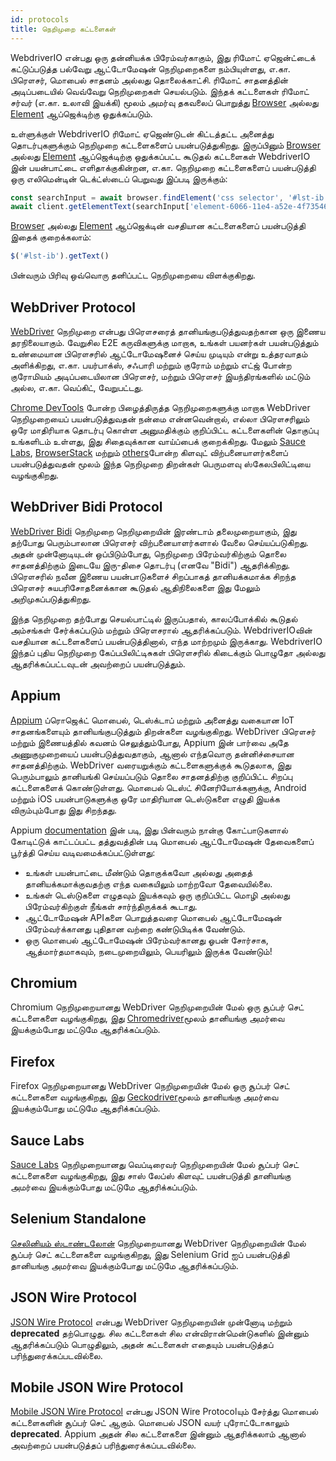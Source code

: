 ```yaml
---
id: protocols
title: நெறிமுறை கட்டளைகள்
---
```


WebdriverIO என்பது ஒரு தன்னியக்க பிரேம்வர்காகும், இது ரிமோட் ஏஜென்ட்டைக் கட்டுப்படுத்த பல்வேறு ஆட்டோமேஷன் நெறிமுறைகளை நம்பியுள்ளது, எ.கா. பிரௌசர், மொபைல் சாதனம் அல்லது தொலைக்காட்சி. ரிமோட் சாதனத்தின் அடிப்படையில் வெவ்வேறு நெறிமுறைகள் செயல்படும். இந்தக் கட்டளைகள் ரிமோட் சர்வர் (எ.கா. உலாவி இயக்கி) மூலம் அமர்வு தகவலைப் பொறுத்து [Browser](browser) அல்லது [Element](element) ஆப்ஜெக்டிற்கு ஒதுக்கப்படும்.

உள்ளுக்குள் WebdriverIO ரிமோட் ஏஜெண்டுடன் கிட்டத்தட்ட அனைத்து தொடர்புகளுக்கும் நெறிமுறை கட்டளைகளைப் பயன்படுத்துகிறது. இருப்பினும் [Browser](browser) அல்லது [Element](element) ஆப்ஜெக்டிற்கு ஒதுக்கப்பட்ட கூடுதல் கட்டளைகள் WebdriverIO இன் பயன்பாட்டை எளிதாக்குகின்றன, எ.கா. நெறிமுறை கட்டளைகளைப் பயன்படுத்தி ஒரு எலிமென்டின் டெக்ட்ஸ்டைப் பெறுவது இப்படி இருக்கும்:

```js
const searchInput = await browser.findElement('css selector', '#lst-ib')
await client.getElementText(searchInput['element-6066-11e4-a52e-4f735466cecf'])
```

[Browser](browser) அல்லது [Element](element) ஆப்ஜெக்டின் வசதியான கட்டளைகளைப் பயன்படுத்தி இதைக் குறைக்கலாம்:

```js
$('#lst-ib').getText()
```

பின்வரும் பிரிவு ஒவ்வொரு தனிப்பட்ட நெறிமுறையை விளக்குகிறது.

## WebDriver Protocol

[WebDriver](https://w3c.github.io/webdriver/#elements) நெறிமுறை என்பது பிரௌசரைத் தானியங்குபடுத்துவதற்கான ஒரு இணைய தரநிலையாகும். வேறுசில E2E கருவிகளுக்கு மாறாக, உங்கள் பயனர்கள் பயன்படுத்தும் உண்மையான பிரௌசரில் ஆட்டோமேஷனைச் செய்ய முடியும் என்று உத்தரவாதம் அளிக்கிறது, எ.கா. பயர்பாக்ஸ், சஃபாரி மற்றும் குரோம் மற்றும் எட்ஜ் போன்ற குரோமியம் அடிப்படையிலான பிரௌசர், மற்றும் பிரௌசர் இயந்திரங்களில் மட்டும் அல்ல, எ.கா. வெப்கிட், வேறுபட்டது.

[Chrome DevTools](https://w3c.github.io/webdriver/#elements) போன்ற பிழைத்திருத்த நெறிமுறைகளுக்கு மாறாக WebDriver நெறிமுறையைப் பயன்படுத்துவதன் நன்மை என்னவென்றால், எல்லா பிரௌசரிலும் ஒரே மாதிரியாக தொடர்பு கொள்ள அனுமதிக்கும் குறிப்பிட்ட கட்டளைகளின் தொகுப்பு உங்களிடம் உள்ளது, இது சிதைவுக்கான வாய்ப்பைக் குறைக்கிறது. மேலும் [Sauce Labs](https://saucelabs.com/), [BrowserStack](https://www.browserstack.com/) மற்றும் [others](https://github.com/christian-bromann/awesome-selenium#cloud-services)போன்ற கிளவுட் விற்பனையாளர்களைப் பயன்படுத்துவதன் மூலம் இந்த நெறிமுறை திறன்கள் பெருமளவு ஸ்கேலபிலிட்டியை வழங்குகிறது.

## WebDriver Bidi Protocol

[WebDriver Bidi](https://w3c.github.io/webdriver-bidi/) நெறிமுறை நெறிமுறையின் இரண்டாம் தலைமுறையாகும், இது தற்போது பெரும்பாலான பிரௌசர் விற்பனையாளர்களால் வேலை செய்யப்படுகிறது. அதன் முன்னோடியுடன் ஒப்பிடும்போது, நெறிமுறை பிரேம்வர்கிற்கும் தொலை சாதனத்திற்கும் இடையே இரு-திசை தொடர்பு (எனவே "Bidi") ஆதரிக்கிறது. பிரௌசரில் நவீன இணைய பயன்பாடுகளைச் சிறப்பாகத் தானியக்கமாக்க சிறந்த பிரௌசர் சுயபரிசோதனைக்கான கூடுதல் ஆதிநிலைகளை இது மேலும் அறிமுகப்படுத்துகிறது.

இந்த நெறிமுறை தற்போது செயல்பாட்டில் இருப்பதால், காலப்போக்கில் கூடுதல் அம்சங்கள் சேர்க்கப்படும் மற்றும் பிரௌசரால் ஆதரிக்கப்படும். WebdriverIOவின் வசதியான கட்டளைகளைப் பயன்படுத்தினால், எந்த மாற்றமும் இருக்காது. WebdriverIO இந்தப் புதிய நெறிமுறை கேப்பபிலிட்டிசுகள் பிரௌசரில் கிடைக்கும் பொழுதோ அல்லது ஆதரிக்கப்பட்டவுடன் அவற்றைப் பயன்படுத்தும்.

## Appium

[Appium](https://appium.io/) ப்ரொஜெக்ட் மொபைல், டெஸ்க்டாப் மற்றும் அனைத்து வகையான IoT சாதனங்களையும் தானியங்குபடுத்தும் திறன்களை வழங்குகிறது. WebDriver பிரௌசர் மற்றும் இணையத்தில் கவனம் செலுத்தும்போது, Appium இன் பார்வை அதே அணுகுமுறையைப் பயன்படுத்துவதாகும், ஆனால் எந்தவொரு தன்னிச்சையான சாதனத்திற்கும். WebDriver வரையறுக்கும் கட்டளைகளுக்குக் கூடுதலாக, இது பெரும்பாலும் தானியங்கி செய்யப்படும் தொலை சாதனத்திற்கு குறிப்பிட்ட சிறப்பு கட்டளைகளைக் கொண்டுள்ளது. மொபைல் டெஸ்ட் சினேரியோக்களுக்கு, Android மற்றும் iOS பயன்பாடுகளுக்கு ஒரே மாதிரியான டெஸ்டுகளை எழுதி இயக்க விரும்பும்போது இது சிறந்தது.

Appium [documentation](https://appium.github.io/appium.io/docs/en/about-appium/intro/?lang=en) இன் படி, இது பின்வரும் நான்கு கோட்பாடுகளால் கோடிட்டுக் காட்டப்பட்ட தத்துவத்தின் படி மொபைல் ஆட்டோமேஷன் தேவைகளைப் பூர்த்தி செய்ய வடிவமைக்கப்பட்டுள்ளது:

- உங்கள் பயன்பாட்டை மீண்டும் தொகுக்கவோ அல்லது அதைத் தானியக்கமாக்குவதற்கு எந்த வகையிலும் மாற்றவோ தேவையில்லை.
- உங்கள் டெஸ்டுகளை எழுதவும் இயக்கவும் ஒரு குறிப்பிட்ட மொழி அல்லது பிரேம்வர்கிற்குள் நீங்கள் சார்ந்திருக்கக் கூடாது.
- ஆட்டோமேஷன் APIகளை பொறுத்தவரை மொபைல் ஆட்டோமேஷன் பிரேம்வர்க்கானது புதிதான வற்றை கண்டுபிடிக்க வேண்டும்.
- ஒரு மொபைல் ஆட்டோமேஷன் பிரேம்வர்கானது ஓபன் சோர்சாக, ஆத்மார்தமாகவும், நடைமுறையிலும், பெயரிலும் இருக்க வேண்டும்!

## Chromium

Chromium நெறிமுறையானது WebDriver நெறிமுறையின் மேல் ஒரு சூப்பர் செட் கட்டளைகளை வழங்குகிறது, இது [Chromedriver](https://chromedriver.chromium.org/chromedriver-canary)மூலம் தானியங்கு அமர்வை இயக்கும்போது மட்டுமே ஆதரிக்கப்படும்.

## Firefox

Firefox நெறிமுறையானது WebDriver நெறிமுறையின் மேல் ஒரு சூப்பர் செட் கட்டளைகளை வழங்குகிறது, இது [Geckodriver](https://github.com/mozilla/geckodriver)மூலம் தானியங்கு அமர்வை இயக்கும்போது மட்டுமே ஆதரிக்கப்படும்.

## Sauce Labs

[Sauce Labs](https://saucelabs.com/) நெறிமுறையானது வெப்டிரைவர் நெறிமுறையின் மேல் சூப்பர் செட் கட்டளைகளை வழங்குகிறது, இது சாஸ் லேப்ஸ் கிளவுட் பயன்படுத்தி தானியங்கு அமர்வை இயக்கும்போது மட்டுமே ஆதரிக்கப்படும்.

## Selenium Standalone

[செலினியம் ஸ்டாண்டலோன்](https://www.selenium.dev/documentation/grid/advanced_features/endpoints/) நெறிமுறையானது WebDriver நெறிமுறையின் மேல் சூப்பர் செட் கட்டளைகளை வழங்குகிறது, இது Selenium Grid ஐப் பயன்படுத்தி தானியங்கு அமர்வை இயக்கும்போது மட்டுமே ஆதரிக்கப்படும்.

## JSON Wire Protocol

[JSON Wire Protocol](https://www.selenium.dev/documentation/legacy/json_wire_protocol/) என்பது WebDriver நெறிமுறையின் முன்னோடி மற்றும் __deprecated__ தற்பொழுது. சில கட்டளைகள் சில என்விரான்மென்டுகளில் இன்னும் ஆதரிக்கப்படும் பொழுதிலும், அதன் கட்டளைகள் எதையும் பயன்படுத்தப் பரிந்துரைக்கப்படவில்லை.

## Mobile JSON Wire Protocol

[Mobile JSON Wire Protocol](https://github.com/SeleniumHQ/mobile-spec/blob/master/spec-draft.md) என்பது JSON Wire Protocolயும் சேர்த்து மொபைல் கட்டளைகளின் சூப்பர் செட் ஆகும். மொபைல் JSON வயர் புரோட்டோகாலும் __deprecated__. Appium அதன் சில கட்டளைகளை இன்னும் ஆதரிக்கலாம் ஆனால் அவற்றைப் பயன்படுத்தப் பரிந்துரைக்கப்படவில்லை.
